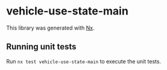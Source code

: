 # vehicle-use-state-main

This library was generated with [Nx](https://nx.dev).

## Running unit tests

Run `nx test vehicle-use-state-main` to execute the unit tests.
